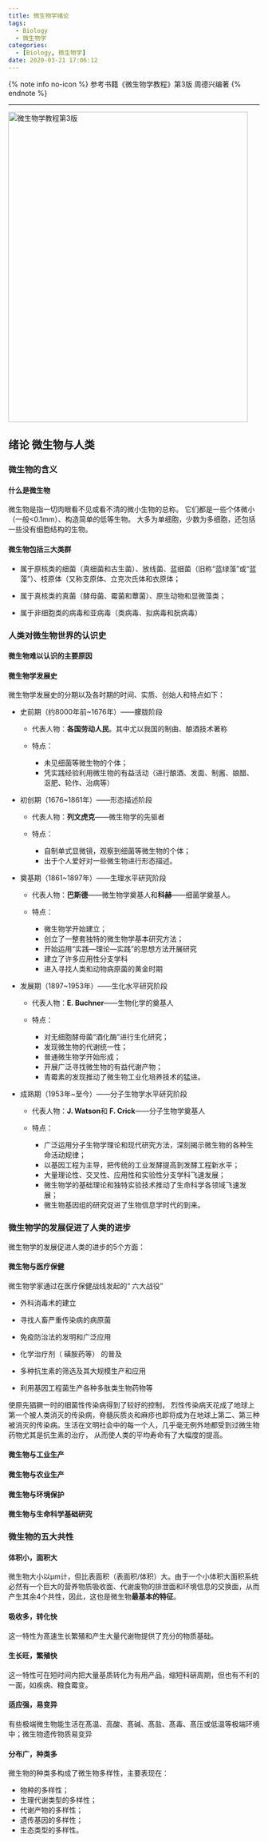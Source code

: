 ```yaml
---
title: 微生物学绪论
tags:
  - Biology
  - 微生物学
categories:
  - [Biology, 微生物学]
date: 2020-03-21 17:06:12
---
```


{% note info no-icon %}
参考书籍《微生物学教程》第3版 周德兴编著
{% endnote %}

<!-- more -->

---

<img src="http://img.whl123456.top/image/微生物学教程第3版.png" width="480" height="620" alt="微生物学教程第3版" align=center>

## 绪论 微生物与人类

### 微生物的含义

#### 什么是微生物

微生物是指一切肉眼看不见或看不清的微小生物的总称。
它们都是一些个体微小（一般<0.1mm）、构造简单的低等生物。
大多为单细胞，少数为多细胞，还包括一些没有细胞结构的生物。

#### 微生物包括三大类群

+ 属于原核类的细菌（真细菌和古生菌）、放线菌、蓝细菌（旧称“蓝绿藻”或“蓝藻”）、枝原体（又称支原体、立克次氏体和衣原体；

+ 属于真核类的真菌（酵母菌、霉菌和蕈菌）、原生动物和显微藻类；

+ 属于非细胞类的病毒和亚病毒（类病毒、拟病毒和朊病毒）

### 人类对微生物世界的认识史

#### 微生物难以认识的主要原因

#### 微生物学发展史

微生物学发展史的分期以及各时期的时间、实质、创始人和特点如下：

+ 史前期（约8000年前~1676年）——朦胧阶段

  + 代表人物：**各国劳动人民**。其中尤以我国的制曲、酿酒技术著称

  + 特点：
    + 未见细菌等微生物的个体；
    + 凭实践经验利用微生物的有益活动（进行酿酒、发面、制酱、娘醋、沤肥、轮作、治病等）

+ 初创期（1676~1861年）——形态描述阶段

  + 代表人物：**列文虎克**——微生物学的先驱者

  + 特点：
    + 自制单式显微镜，观察到细菌等微生物的个体；
    + 出于个人爱好对一些微生物进行形态描述。

+ 奠基期（1861~1897年）——生理水平研究阶段

  + 代表人物：**巴斯德**——微生物学奠基人和**科赫**——细菌学奠基人。

  + 特点：
    + 微生物学开始建立；
    + 创立了一整套独特的微生物学基本研究方法；
    + 开始运用“实践—理论—实践”的思想方法开展研究
    + 建立了许多应用性分支学科
    + 进入寻找人类和动物病原菌的黄金时期

+ 发展期（1897~1953年）——生化水平研究阶段

  + 代表人物：**E. Buchner**——生物化学的奠基人

  + 特点：
    + 对无细胞酵母菌“酒化酶”进行生化研究；
    + 发现微生物的代谢统一性；
    + 普通微生物学开始形成；
    + 开展广泛寻找微生物的有益代谢产物；
    + 青霉素的发现推动了微生物工业化培养技术的猛进。

+ 成熟期（1953年~至今）——分子生物学水平研究阶段

  + 代表人物：**J. Watson**和 **F. Crick**——分子生物学奠基人

  + 特点：
    + 广泛运用分子生物学理论和现代研究方法，深刻揭示微生物的各种生命活动规律；
    + 以基因工程为主导，把传统的工业发酵提高到发酵工程新水平；
    + 大量理论性、交叉性、应用性和实验性分支学科飞速发展；
    + 微生物学的基础理论和独特实验技术推动了生命科学各领域飞速发展；
    + 微生物基因组的研究促进了生物信息学时代的到来。

### 微生物学的发展促进了人类的进步

微生物学的发展促进人类的进步的5个方面：

#### 微生物与医疗保健

微生物学家通过在医疗保健战线发起的“ 六大战役”

+ 外科消毒术的建立

+ 寻找人畜严重传染病的病原菌

+ 免疫防治法的发明和广泛应用

+ 化学治疗剂（ 磺胺药等） 的普及

+ 多种抗生素的筛选及其大规模生产和应用

+ 利用基因工程菌生产各种多肽类生物药物等

使原先猖獗一时的细菌性传染病得到了较好的控制， 烈性传染病天花成了地球上第一个被人类消灭的传染病，脊髓灰质炎和麻疹也即将成为在地球上第二、第三种被消灭的传染病。生活在文明社会中的每一个人，几乎毫无例外地都受到过微生物药物尤其是抗生素的治疗， 从而使人类的平均寿命有了大幅度的提高。

#### 微生物与工业生产

#### 微生物与农业生产

#### 微生物与环境保护

#### 微生物与生命科学基础研究

### 微生物的五大共性

#### 体积小，面积大

微生物大小以μm计，但比表面积（表面积/体积）大。由于一个小体积大面积系统必然有一个巨大的营养物质吸收面、代谢废物的排泄面和环境信息的交换面，从而产生其余4个共性，因此，这也是微生物**最基本的特征**。

#### 吸收多，转化快

这一特性为髙速生长繁殖和产生大量代谢物提供了充分的物质基础。

#### 生长旺，繁殖快

这一特性可在短时间内把大量基质转化为有用产品，缩短科硏周期，但也有不利的一面，如疾病、粮食霉变。

#### 适应强，易变异

有些极端微生物能生活在髙温、高酸、髙碱、髙盐、髙毒、髙压或低温等极端环境中；微生物遗传物质易变异

#### 分布广，种类多

微生物的种类多构成了微生物多样性，主要表现在：

+ 物种的多样性；
+ 生理代谢类型的多样性；
+ 代谢产物的多样性；
+ 遗传基因的多样性；
+ 生态类型的多样性。
